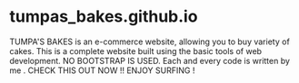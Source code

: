 # tumpas_bakes.github.io
 TUMPA'S BAKES is an e-commerce website, allowing you to buy variety of cakes. This is a complete website built using the basic tools of web development. 
 NO BOOTSTRAP IS USED. 
 Each and every code is written by me . 
 CHECK THIS OUT NOW !!
 ENJOY SURFING !
 
